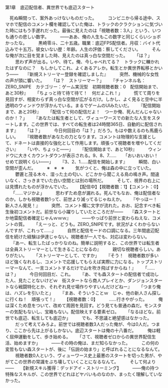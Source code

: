 第1章　底辺配信者、異世界でも底辺スタート

　死ぬ瞬間って、案外あっけないものだった。
　
　コンビニから帰る途中、スマホで配信のコメント欄を確認していた俺は、トラックのクラクションに気づいた時にはもう手遅れだった。最後に見えたのは「視聴者数：3人」という、いつも通りの悲しい数字。
　
　——ああ、俺の人生もこの数字と同じくらいショボかったな。
　
　黒崎零斗、二十五歳。職業：底辺FPS配信者。月収：バイト代込みで十五万。彼女いない歴：年齢。人生の評価：察してください。
　
　そんな俺が次に目を覚ました時、見えたのは真っ白な空間だった。
　
「は？」
　
　思わず声が出る。いや、待て。俺、今しゃべれてる？　トラックに轢かれたはずなのに？　もしかしてこれ、よくあるアレか。転生とか異世界転移とかいう——
　
『新規ストリーマー登録を確認しました』
　
　突然、機械的な女性の声が頭に響いた。
　
「は？　ストリーマー？」
　
『チャンネル名：ZERO_SNIPE　カテゴリー：ゲーム実況型　初期視聴者数：0　配信開始まで、あと30秒』
　
「ちょっと待て待て待て！　何だよこれ！」
　
　慌てて周りを見回すが、相変わらず真っ白な空間が広がるだけ。しかし、よく見ると空中に半透明のウィンドウが浮かんでいる。まるでゲームのUIみたいだ。
　
『配信開始まで、あと20秒』
　
「配信って何の配信だよ！　つーか俺、死んだんじゃないのか！？」
　
『あなたは転生者として、ヴィューワースでの新たな人生をスタートします。この世界では、すべての転生者は24時間365日、自動的に配信されます』
　
「は？」
　
　今日何回目の「は？」だろう。もはや数えるのも馬鹿らしい。
　
『視聴者数があなたの力となります。コメントは物理的な支援として、ドネートは直接的な強化として作用します。頑張って視聴者を増やしてください』
　
「いや、ちょっと——」
　
『配信開始まで、あと10秒』
　
　ウィンドウに大きくカウントダウンが表示される。9、8、7……
　
「おいおいおい！　せめて説明くらい——」
　
『3、2、1……配信を開始します』
　
　瞬間、白い空間が歪んだ。
　
　※　※　※
　
　気がつくと、俺は森の中に立っていた。
　
　鬱蒼と茂る木々、湿った土の匂い、どこかから聞こえる鳥の鳴き声。間違いなく、さっきまでいた白い空間とは別の場所だ。
　
　そして、視界の右上には見慣れたものが浮かんでいた。
　
【配信中】【視聴者数：1】【コメント：0】
　
「……マジかよ」
　
　思わずため息が漏れる。死んでもなお、俺は配信者なのか。しかも視聴者数1って、前世より減ってるじゃねえか。
　
『やっほー！　新人さん発見！』
　
　突然、コメント欄に文字が流れた。おお、記念すべき転生後初コメントだ。前世なら小躍りしていたところだが——
　
『森スタートとか地雷配信者確定じゃんｗｗｗ』
　
　——やっぱり前世と変わらねえな、コメントの質。
　
「えーっと、どうも。ZERO_SNIPEです。状況がよくわからないんですが、これって……」
　
　自然と配信モードの口調になる。三年間底辺配信を続けた経験は伊達じゃない。視聴者が一人でも、対応は変わらない。
　
『あー、転生したばっかりなのね。簡単に説明すると、この世界では転生者は全員ストリーマーとして生きることになるの』
　
　親切な視聴者らしい。ありがたい。
　
「ストリーマーとして、ですか」
　
『そう！　視聴者数が多いほど強くなれるし、コメントで応援してもらえば実際に力になる。トップストリーマーなんて、一言コメントするだけで山を吹き飛ばすからね！』
　
「……は？」
　
　今日何回目だ、これ。
　
『あ、でも森スタートの配信者で成功した人、見たことないけどｗ　街スタートなら商人プレイとか、ダンジョンスタートなら戦闘特化とか、それぞれ見せ場作りやすいんだけどねー』
　
「つまり俺は、ハズレを引いたと」
　
『まあ、そういうことｗ　じゃ、他の新人さん探しに行くね！　頑張って！』
　
【視聴者数：0】
　
　……行きやがった。
　
　俺は深くため息をついて、改めて周囲を見回す。どう見ても普通の森だ。モンスターの気配もないし、宝箱もない。配信映えする要素ゼロ。
　
「なるほどな。前世でも底辺、転生しても底辺か」
　
　でも、不思議と絶望感はなかった。
　
　だって考えてみろよ。前世では視聴者数3人だった俺が、今は0人だ。つまり、ここから先は上がるしかない。底辺スタートは俺の十八番だ。
　
　俺は軽く屈伸運動をして、歩き始める。
　
「さて、視聴者ゼロからの異世界配信生活、始めますか」
　
　——その時の俺は、まだ知らなかった。
　
　この何の変哲もない森スタートが、後に「伝説の始まり」と呼ばれることになるなんて。
　
　視聴者数0人という、ヴィューワース史上最悪のスタートを切った男が、やがてこの世界の常識をぶち壊していくことになるなんて。
　
　そして何より——
　
【新規スキル獲得：デッドアイ・ストリーミング】
　
　——俺の持つ特殊なスキルが、この世界でどれほどヤバいものなのか、まったく理解していなかった。